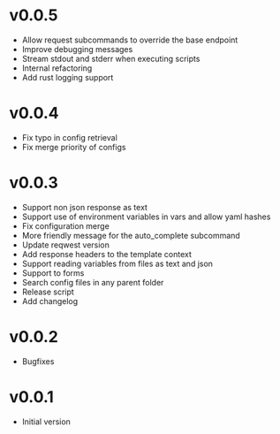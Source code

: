 # v0.0.5

- Allow request subcommands to override the base endpoint
- Improve debugging messages
- Stream stdout and stderr when executing scripts
- Internal refactoring
- Add rust logging support

# v0.0.4

- Fix typo in config retrieval
- Fix merge priority of configs

# v0.0.3

- Support non json response as text
- Support use of environment variables in vars and allow yaml hashes
- Fix configuration merge
- More friendly message for the auto_complete subcommand
- Update reqwest version
- Add response headers to the template context
- Support reading variables from files as text and json
- Support to forms
- Search config files in any parent folder
- Release script
- Add changelog

# v0.0.2

- Bugfixes

# v0.0.1

- Initial version

